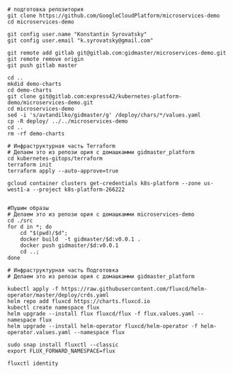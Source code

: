     # подготовка репозитория
    git clone https://github.com/GoogleCloudPlatform/microservices-demo
    cd microservices-demo

    git config user.name "Konstantin Syrovatsky"
    git config user.email "k.syrovatsky@gmail.com"

    git remote add gitlab git@gitlab.com:gidmaster/microservices-demo.git
    git remote remove origin
    git push gitlab master

    cd ..
    mkdid demo-charts
    cd demo-charts
    git clone git@gitlab.com:express42/kubernetes-platform-demo/microservices-demo.git
    cd microservices-demo
    sed -i 's/avtandilko/gidmaster/g' /deploy/chars/*/values.yaml
    cp -R deploy/ ../../microservices-demo
    cd ..
    rm -rf demo-charts

    # Инфраструктурная часть Terraform
    # Делаем это из репози ория с домашкамми gidmaster_platform
    cd kubernetes-gitops/terraform
    terraform init
    terraform apply --auto-approve=true

    gcloud container clusters get-credentials k8s-platform --zone us-west1-a --project k8s-platform-266222


    #Пушим образы
    # Делаем это из репози ория с домашкамми microservices-demo
    cd ./src
    for d in *; do
        cd "$(pwd)/$d";
        docker build  -t gidmaster/$d:v0.0.1 .
        docker push gidmaster/$d:v0.0.1
        cd ..;
    done

    # Инфраструктурная часть Подготовка
    # Делаем это из репози ория с домашкамми gidmaster_platform

    kubectl apply -f https://raw.githubusercontent.com/fluxcd/helm-operator/master/deploy/crds.yaml
    helm repo add fluxcd https://charts.fluxcd.io
    kubectl create namespace flux
    helm upgrade --install flux fluxcd/flux -f flux.values.yaml --namespace flux
    helm upgrade --install helm-operator fluxcd/helm-operator -f helm-operator.values.yaml --namespace flux

    sudo snap install fluxctl --classic
    export FLUX_FORWARD_NAMESPACE=flux

    fluxctl identity
